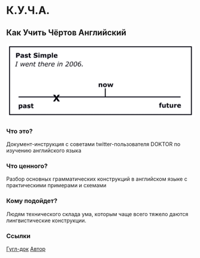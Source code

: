 # К.У.Ч.А.
## Как Учить Чёртов Английский
![image](k-u-4-a.png)

### Что это?
Документ-инструкция с советами twitter-пользователя DOKTOR по изучению английского языка

### Что ценного?
Разбор основных грамматических конструкций в английском языке с практическими примерами и схемами

### Кому подойдет?
Людям технического склада ума, которым чаще всего тяжело даются лингвистические конструкции.

### Ссылки
[Гугл-док](https://docs.google.com/document/d/1XAwAedzgds_8ghvDGEaN4T4WgZ6w8s-V/edit)
[Автор](https://twitter.com/IAMTHEDOKTOR_RU)